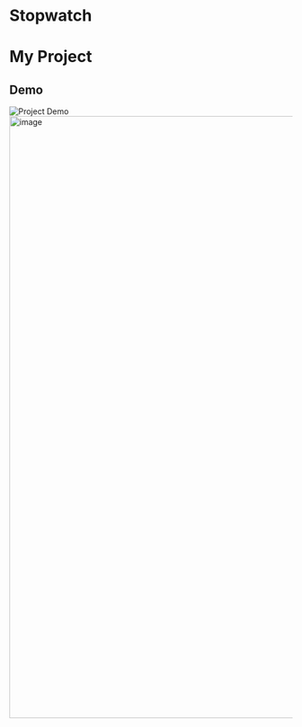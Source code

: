 # Stopwatch
# My Project

## Demo
![Project Demo](./demo.gif)
<img width="1919" height="1072" alt="image" src="https://github.com/user-attachments/assets/7c05f4e4-d837-4016-836d-440f7ad09bda" />
